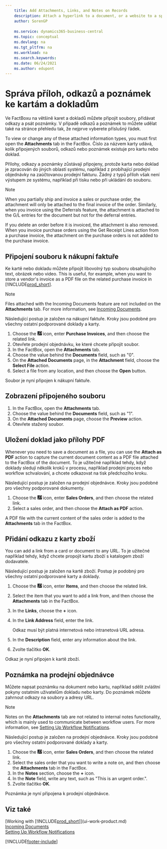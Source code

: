 ```yaml
---
    title: Add Attachments, Links, and Notes on Records
    description: Attach a hyperlink to a document, or a website to a specific record, such as a customer or document.
    author: SorenGP

    ms.service: dynamics365-business-central
    ms.topic: conceptual
    ms.devlang: na
    ms.tgt_pltfrm: na
    ms.workload: na
    ms.search.keywords:
    ms.date: 06/24/2021
    ms.author: edupont
---
```

# Správa příloh, odkazů a poznámek ke kartám a dokladům

Ve FactBoxu na většině karet a dokladů můžete připojit soubory, přidávat odkazy a psát poznámky. V případě odkazů a poznámek to můžete udělat také na stránce přehledu tak, že nejprve vyberete příslušný řádek.

To view or change any of these attached information types, you must first open the **Attachments** tab in the FactBox. Číslo za názvem karty udává, kolik připojených souborů, odkazů nebo poznámek existuje pro kartu nebo doklad.

Přílohy, odkazy a poznámky zůstávají připojeny, protože karta nebo doklad je zpracován do jiných oblastí systému, například z probíhající prodejní objednávky na zaúčtovanou prodejní fakturu. Žádný z typů příloh však není výstupem ze systému, například při tisku nebo při ukládání do souboru.

> [!NOTE]
> When you partially ship and invoice a sales or purchase order, the attachment will only be attached to the final invoice of the order. Similarly, when you invoice using the Deferrals feature, the attachment is attached to the G/L entries for the document but not for the deferral entries.
>
> If you delete an order before it is invoiced, the attachment is also removed. When you invoice purchase orders using the Get Receipt Lines action from a purchase invoice, the attachment on the purchase orders is not added to the purchase invoice.

## Připojení souboru k nákupní faktuře
Ke kartě nebo dokladu můžete připojit libovolný typ souboru obsahujícího text, obrázek nebo video. This is useful, for example, when you want to store a vendor's invoice as a PDF file on the related purchase invoice in [!INCLUDE[prod_short](includes/prod_short.md)].

> [!NOTE]
> Files attached with the Incoming Documents feature are not included on the **Attachments** tab. For more information, see [Incoming Documents](across-income-documents.md).

Následující postup je založen na nákupní faktuře. Kroky jsou podobné pro všechny ostatní podporované doklady a karty.

1. Choose the ![Lightbulb that opens the Tell Me feature.](media/ui-search/search_small.png "Tell me what you want to do") icon, enter **Purchase Invoices**, and then choose the related link.
2. Otevřete prodejní objednávku, ke které chcete připojit soubor.
3. In the FactBox, open the **Attachments** tab.
4. Choose the value behind the **Documents** field, such as "0".
5. On the **Attached Documents** page, in the **Attachment** field, choose the **Select File** action.
5. Select a file from any location, and then choose the **Open** button.

Soubor je nyní připojen k nákupní faktuře.

## Zobrazení připojeného souboru
1. In the FactBox, open the **Attachments** tab.
2. Choose the value behind the **Documents** field, such as "1".
3. On the **Attached Documents** page, choose the **Preview** action.
4. Otevřete stažený soubor.

## Uložení doklad jako přílohy PDF
Whenever you need to save a document as a file, you can use the **Attach as PDF** action to capture the current document content as a PDF file attached to the FactBox of the document. To je užitečné například tehdy, když doklady sledují několik kroků v procesu, například prodejní proces nebo workflow schvalování, a chcete odkazovat na tisk předchozího kroku.

Následující postup je založen na prodejní objednávce. Kroky jsou podobné pro všechny podporované dokumenty.

1. Choose the ![Lightbulb that opens the Tell Me feature.](media/ui-search/search_small.png "Tell me what you want to do") icon, enter **Sales Orders**, and then choose the related link.
2. Select a sales order, and then choose the **Attach as PDF** action.

A PDF file with the current content of the sales order is added to the **Attachments** tab in the FactBox.

## Přidání odkazu z karty zboží
You can add a link from a card or document to any URL. To je užitečné například tehdy, když chcete propojit kartu zboží s katalogem zboží dodavatele.

Následující postup je založen na kartě zboží. Postup je podobný pro všechny ostatní podporované karty a doklady.

1. Choose the ![Lightbulb that opens the Tell Me feature.](media/ui-search/search_small.png "Tell me what you want to do") icon, enter **Items**, and then choose the related link.
2. Select the item that you want to add a link from, and then choose the **Attachments** tab in the FactBox.
3. In the **Links**, choose the **+** icon.
4. In the **Link Address** field, enter the link.

   Odkaz musí být platná internetová nebo intranetová URL adresa.

5. In the **Description** field, enter any information about the link.
6. Zvolte tlačítko **OK**.

Odkaz je nyní připojen k kartě zboží.

## Poznámka na prodejní objednávce
Můžete napsat poznámku na dokument nebo kartu, například sdělit zvláštní pokyny ostatním uživatelům dokladu nebo karty. Do poznámek můžete zahrnout odkazy na soubory a adresy URL.

> [!NOTE]
> Notes on the **Attachments** tab are not related to internal notes functionality, which is mainly used to communicate between workflow users. For more information, see [Setting Up Workflow Notifications](across-setting-up-workflow-notifications.md).

Následující postup je založen na prodejní objednávce. Kroky jsou podobné pro všechny ostatní podporované doklady a karty.

1. Choose the ![Lightbulb that opens the Tell Me feature.](media/ui-search/search_small.png "Tell me what you want to do") icon, enter **Sales Orders**, and then choose the related link.
2. Select the sales order that you want to write a note on, and then choose the **Attachments** tab in the FactBox.
3. In the **Notes** section, choose the **+** icon.
4. In the **Note** field, write any text, such as "This is an urgent order.".
5. Zvolte tlačítko **OK**.

Poznámka je nyní připojena k prodejní objednávce.

## Viz také
[Working with [!INCLUDE[prod_short](includes/prod_short.md)]](ui-work-product.md)  
[Incoming Documents](across-income-documents.md)  
[Setting Up Workflow Notifications](across-setting-up-workflow-notifications.md)


[!INCLUDE[footer-include](includes/footer-banner.md)]
